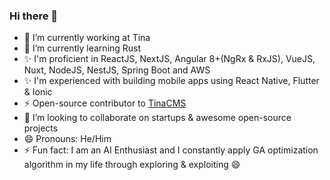 ### Hi there 👋

- 🔭 I’m currently working at Tina
- 🌱 I’m currently learning Rust
- ✨ I'm proficient in ReactJS, NextJS, Angular 8+(NgRx & RxJS), VueJS, Nuxt, NodeJS, NestJS, Spring Boot and AWS
- ✨ I'm experienced with building mobile apps using React Native, Flutter & Ionic
- ⚡ Open-source contributor to [TinaCMS](https://github.com/tinacms)
- 👯 I’m looking to collaborate on startups & awesome open-source projects
- 😄 Pronouns: He/Him
- ⚡ Fun fact: I am an AI Enthusiast and I constantly apply GA optimization algorithm in my life through exploring & exploiting 😄

<!--
**Phoenix-Alpha/Phoenix-Alpha** is a ✨ _special_ ✨ repository because its `README.md` (this file) appears on your GitHub profile.

Here are some ideas to get you started:

- 🔭 I’m currently working on ...
- 🌱 I’m currently learning ...
- 👯 I’m looking to collaborate on ...
- 🤔 I’m looking for help with ...
- 💬 Ask me about ...
- 📫 How to reach me: ...
- 😄 Pronouns: ...
- ⚡ Fun fact: ...
-->
